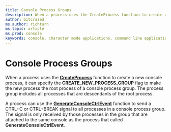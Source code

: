 ```yaml
---
title: Console Process Groups
description: When a process uses the CreateProcess function to create a new console process, it can specify the CREATE\_NEW\_PROCESS\_GROUP flag to make the new process the root process of a console process group.
author: bitcrazed
ms.author: richturn
ms.topic: article
ms.prod: console
keywords: console, character mode applications, command line applications, terminal applications, console api
---
```


# Console Process Groups


When a process uses the [**CreateProcess**](https://msdn.microsoft.com/library/windows/desktop/ms682425) function to create a new console process, it can specify the **CREATE\_NEW\_PROCESS\_GROUP** flag to make the new process the root process of a console process group. The process group includes all processes that are descendants of the root process.

A process can use the [**GenerateConsoleCtrlEvent**](generateconsolectrlevent.md) function to send a CTRL+C or CTRL+BREAK signal to all processes in a console process group. The signal is only received by those processes in the group that are attached to the same console as the process that called **GenerateConsoleCtrlEvent**.

 

 




